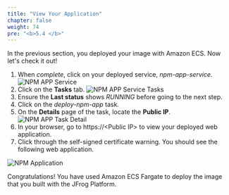 ```yaml
---
title: "View Your Application"
chapter: false
weight: 74
pre: "<b>5.4 </b>"
---
```

In the previous section, you deployed your image with Amazon ECS. Now let's check it out!

1. When _complete_, click on your deployed service, _npm-app-service_.
![NPM APP Service](/images/npm-app-service.png)
2. Click on the **Tasks** tab.
![NPM APP Service Tasks](/images/npm-app-service-tasks.png)
3. Ensure the **Last status** shows _RUNNING_ before going to the next step.
4. Click on the _deploy-npm-app_ task.
5. On the **Details** page of the task, locate the **Public IP**.
![NPM APP Task Detail](/images/npm-app-service-task-detail.png)
6. In your browser, go to https://\<Public IP\> to view your deployed web application. 
7. Click through the self-signed certificate warning. You should see the following web application.

![NPM Application](/images/npm-app.png)


Congratulations! You have used Amazon ECS Fargate to deploy the image that you built with the JFrog Platform.

